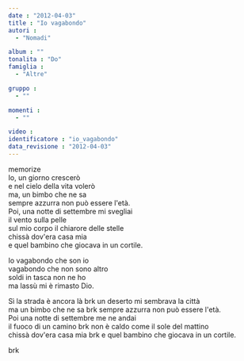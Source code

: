 ```yaml
---
date : "2012-04-03"
title : "Io vagabondo"
autori : 
  - "Nomadi"

album : ""
tonalita : "Do"
famiglia : 
  - "Altre"

gruppo : 
  - ""

momenti : 
  - ""

video : 
identificatore : "io_vagabondo"
data_revisione : "2012-04-03"
---
```

  
  
  
  
  
  
  
  
  
memorize  
Io, un giorno crescerò    
e nel cielo della vita volerò   
ma, un bimbo che ne sa   
sempre azzurra non può essere l'età.    
Poi,  una notte di settembre mi svegliai   
il vento sulla pelle    
sul mio corpo il chiarore delle stelle    
chissà  dov'era casa mia   
e quel bambino che giocava in un cortile.   
  
  
Io vagabondo che son io   
vagabondo che non sono altro  
soldi in tasca non ne ho   
ma lassù mi è rimasto Dio.    
  
  
Sì la strada è ancora là   brk un deserto mi sembrava la città    
ma un bimbo che ne sa  brk sempre azzurra non può essere l'età.    
Poi  una notte di settembre me ne andai   
il fuoco di un camino  brk non è caldo come il sole del mattino   
chissà  dov'era casa mia brk e quel bambino che giocava in un cortile.   
  
  
brk  
  
  
